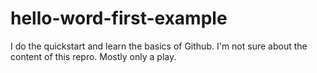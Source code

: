 # hello-word-first-example
I do the quickstart and learn the basics of Github. 
I'm not sure about the content of this repro. Mostly only a play.
